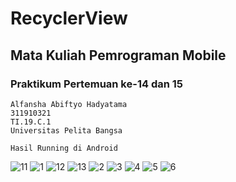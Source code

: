 # RecyclerView
## Mata Kuliah Pemrograman Mobile
### Praktikum Pertemuan ke-14 dan 15


```
Alfansha Abiftyo Hadyatama
311910321
TI.19.C.1
Universitas Pelita Bangsa
```


```
Hasil Running di Android
```

![11](https://user-images.githubusercontent.com/56286071/176993268-c8c1e1d1-fb00-4113-9c02-887b099c00d8.jpeg)
![1](https://user-images.githubusercontent.com/56286071/174436767-c66bda2d-8f04-46a3-85de-4f81a42bda36.jpeg)
![12](https://user-images.githubusercontent.com/56286071/176993248-9a90a399-4e76-49a8-8b4d-dccd052c8bf3.jpeg)
![13](https://user-images.githubusercontent.com/56286071/176993259-87c3f4fb-ea92-4530-b0f1-b43821d1a044.jpeg)
![2](https://user-images.githubusercontent.com/56286071/174436822-0454058b-195a-4314-b8de-6d6757450558.jpeg)
![3](https://user-images.githubusercontent.com/56286071/174436826-e1d6e933-5928-4a5c-b280-23aa2295a727.jpeg)
![4](https://user-images.githubusercontent.com/56286071/174436831-0c3a5400-1077-4f55-8551-89e46614dc61.jpeg)
![5](https://user-images.githubusercontent.com/56286071/174436835-1f88889e-ef86-443a-961c-0b8386181eed.jpeg)
![6](https://user-images.githubusercontent.com/56286071/174436840-2db1fde8-8a61-4d13-8181-c64756d609a8.jpeg)

